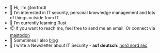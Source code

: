 - 👋 Hi, I’m @mrtnrdl
- 👀 I’m interested in IT security, personal knowledge management and lots of things outside from IT
- 🌱 I’m currently learning Rust
- 📫 If you want to reach me, feel free to send me an email. Or connect via [mastodon](https://infosec.exchange/web/@0xmrtn)
- 📖 Sometimes I also [blog](https://blog.mrtnrdl.de)
- 🚢 I write a Newsletter about IT Security - **auf deutsch**: [nord nord sec](https://nordnordsec.beehiiv.com) 

<!---
mrtnrdl/mrtnrdl is a ✨ special ✨ repository because its `README.md` (this file) appears on your GitHub profile.
You can click the Preview link to take a look at your changes.
--->
